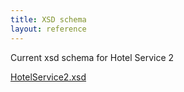 ```yaml
---
title: XSD schema
layout: reference
---
```


Current xsd schema for Hotel Service 2

[HotelService2.xsd](./xsd/HotelService2.xsd)
